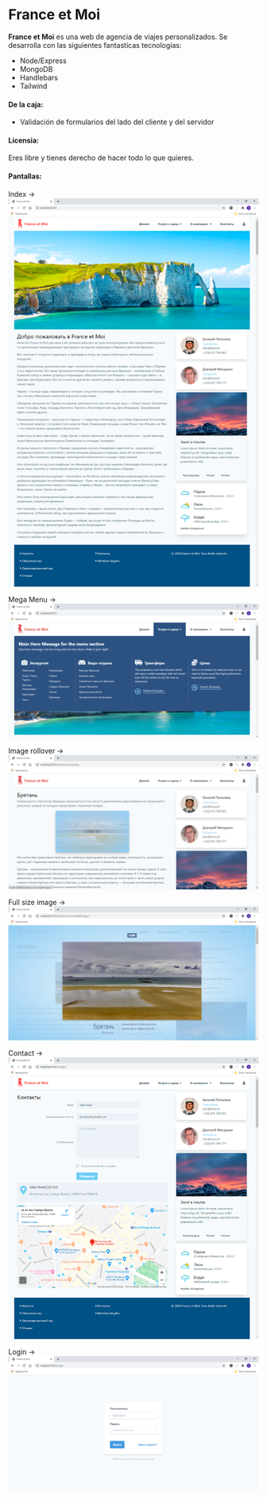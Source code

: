 # France et Moi

**France et Moi** es una web de agencia de viajes personalizados. Se desarrolla con las siguientes fantasticas tecnologías:

* Node/Express
* MongoDB
* Handlebars
* Tailwind

#### De la caja:

* Validación de formularios del lado del cliente y del servidor

#### Licensia:

Eres libre y tienes derecho de hacer todo lo que quieres.

#### Pantallas:

Index ->
![Index](screenshots/index.png "Index")

Mega Menu ->
![Mega Menu](screenshots/mega-menu.png "Mega Menu")

Image rollover ->
![Image rollover](screenshots/image-rollover.png "Image rollover")

Full size image ->
![Full size image](screenshots/image-full-size.png "Full size image")

Contact ->
![Contact](screenshots/contact.png "Contact")

Login ->
![Login](screenshots/login.png "Login")